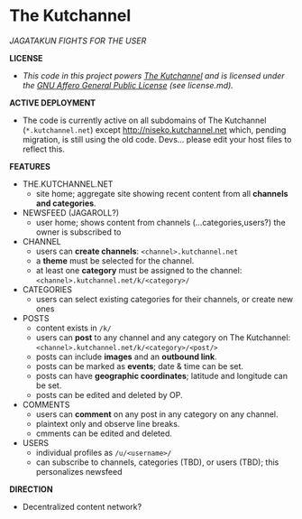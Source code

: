 The Kutchannel
==============

*JAGATAKUN FIGHTS FOR THE USER*

**LICENSE**
- *This code in this project powers [The Kutchannel](http://the.kutchannel.net) and is licensed under the [GNU Affero General Public License](http://www.gnu.org/licenses/agpl-3.0.html) (see license.md).*

**ACTIVE DEPLOYMENT**
- The code is currently active on all subdomains of The Kutchannel (`*.kutchannel.net`) except http://niseko.kutchannel.net which, pending migration, is still using the old code. Devs... please edit your host files to reflect this.

**FEATURES**
- THE.KUTCHANNEL.NET
    - site home; aggregate site showing recent content from all **channels and categories**.
- NEWSFEED (JAGAROLL?)
    - user home; shows content from channels (...categories,users?) the owner is subscribed to
- CHANNEL
    - users can **create channels**: `<channel>.kutchannel.net`
    - a **theme** must be selected for the channel.
    - at least one **category** must be assigned to the channel: `<channel>.kutchannel.net/k/<category>/`
- CATEGORIES
    - users can select existing categories for their channels, or create new ones
- POSTS
    - content exists in `/k/`
    - users can **post** to any channel and any category on The Kutchannel: `<channel>.kutchannel.net/k/<category>/<post/>`
    - posts can include **images** and an **outbound link**.
    - posts can be marked as **events**; date & time can be set.
    - posts can have **geographic coordinates**; latitude and longitude can be set.
    - posts can be edited and deleted by OP.
- COMMENTS
    - users can **comment** on any post in any category on any channel.
    - plaintext only and observe line breaks.
    - cmments can be edited and deleted.
- USERS
    - individual profiles as `/u/<username>/`
    - can subscribe to channels, categories (TBD), or users (TBD); this personalizes newsfeed
	
**DIRECTION**
- Decentralized content network?